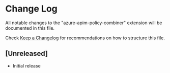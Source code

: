 # Change Log

All notable changes to the "azure-apim-policy-combiner" extension will be documented in this file.

Check [Keep a Changelog](http://keepachangelog.com/) for recommendations on how to structure this file.

## [Unreleased]

- Initial release